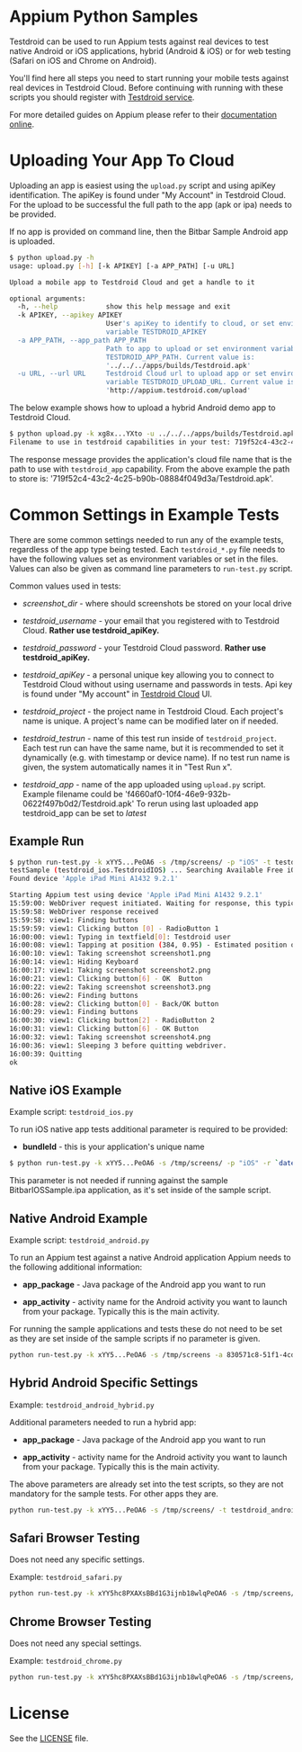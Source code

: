 

# Appium Python Samples

Testdroid can be used to run Appium tests against real devices to test
native Android or iOS applications, hybrid (Android & iOS) or for web
testing (Safari on iOS and Chrome on Android).

You'll find here all steps you need to start running your mobile tests
against real devices in Testdroid Cloud. Before continuing with running with
these scripts you should register with [Testdroid service](https://cloud.testdroid.com/).

For more detailed guides on Appium please refer to their
[documentation
online](http://appium.io/slate/en/master/?python#about-appium).

# Uploading Your App To Cloud

Uploading an app is easiest using the `upload.py` script and using
apiKey identification. The apiKey is found under "My Account" in
Testdroid Cloud. For the upload to be successful the full path to the
app (apk or ipa) needs to be provided.

If no app is provided on command line, then the Bitbar Sample Android app is uploaded.

```bash
$ python upload.py -h
usage: upload.py [-h] [-k APIKEY] [-a APP_PATH] [-u URL]

Upload a mobile app to Testdroid Cloud and get a handle to it

optional arguments:
  -h, --help            show this help message and exit
  -k APIKEY, --apikey APIKEY
                        User's apiKey to identify to cloud, or set environment
                        variable TESTDROID_APIKEY
  -a APP_PATH, --app_path APP_PATH
                        Path to app to upload or set environment variable
                        TESTDROID_APP_PATH. Current value is:
                        '../../../apps/builds/Testdroid.apk'
  -u URL, --url URL     Testdroid Cloud url to upload app or set environment
                        variable TESTDROID_UPLOAD_URL. Current value is:
                        'http://appium.testdroid.com/upload'
```

The below example shows how to upload a hybrid Android demo app to Testdroid Cloud.

```bash
$ python upload.py -k xg8x...YXto -u ../../../apps/builds/Testdroid.apk
Filename to use in testdroid capabilities in your test: 719f52c4-43c2-4c25-b91b-08884f049d3a/Testdroid.apk
```

The response message provides the application's cloud file name that
is the path to use with `testdroid_app` capability. From the above
example the path to store is:
'719f52c4-43c2-4c25-b90b-08884f049d3a/Testdroid.apk'.


# Common Settings in Example Tests

There are some common settings needed to run any of the example tests,
regardless of the app type being tested. Each `testdroid_*.py` file
needs to have the following values set as environment variables or set
in the files. Values can also be given as command line parameters to
`run-test.py` script.

Common values used in tests:

* *screenshot_dir* - where should screenshots be stored on your local drive

* *testdroid_username* - your email that you registered with to
   Testdroid Cloud.  **Rather use testdroid_apiKey.**

* *testdroid_password* - your Testdroid Cloud password. **Rather use
   testdroid_apiKey.**

* *testdroid_apiKey* - a personal unique key allowing you to connect
   to Testdroid Cloud without using username and passwords in
   tests. Api key is found under "My account" in [Testdroid
   Cloud](https://cloud.testdroid.com/) UI.

* *testdroid_project* - the project name in Testdroid Cloud. Each
  project's name is unique. A project's name can be modified later on if needed.

* *testdroid_testrun* - name of this test run inside of
  `testdroid_project`. Each test run can have the same name, but it is
  recommended to set it dynamically (e.g. with timestamp or device
  name). If no test run name is given, the system automatically names
  it in "Test Run x".

* *testdroid_app* - name of the app uploaded using `upload.py`
  script. Example filename could be
  'f4660af0-10f4-46e9-932b-0622f497b0d2/Testdroid.apk' To rerun using
  last uploaded app testdroid_app can be set to *latest*

## Example Run

```bash
$ python run-test.py -k xYY5...PeOA6 -s /tmp/screens/ -p "iOS" -t testdroid_ios -a "latest"
testSample (testdroid_ios.TestdroidIOS) ... Searching Available Free iOS Device...
Found device 'Apple iPad Mini A1432 9.2.1'

Starting Appium test using device 'Apple iPad Mini A1432 9.2.1'
15:59:00: WebDriver request initiated. Waiting for response, this typically takes 2-3 mins
15:59:58: WebDriver response received
15:59:58: view1: Finding buttons
15:59:59: view1: Clicking button [0] - RadioButton 1
16:00:00: view1: Typing in textfield[0]: Testdroid user
16:00:08: view1: Tapping at position (384, 0.95) - Estimated position of SpaceBar
16:00:10: view1: Taking screenshot screenshot1.png
16:00:14: view1: Hiding Keyboard
16:00:17: view1: Taking screenshot screenshot2.png
16:00:21: view1: Clicking button[6] - OK  Button
16:00:22: view2: Taking screenshot screenshot3.png
16:00:26: view2: Finding buttons
16:00:28: view2: Clicking button[0] - Back/OK button
16:00:29: view1: Finding buttons
16:00:30: view1: Clicking button[2] - RadioButton 2
16:00:31: view1: Clicking button[6] - OK Button
16:00:32: view1: Taking screenshot screenshot4.png
16:00:36: view1: Sleeping 3 before quitting webdriver.
16:00:39: Quitting
ok

```

## Native iOS Example

Example script: `testdroid_ios.py`

To run iOS native app tests additional parameter is required to be provided:

* **bundleId** - this is your application's unique name

```bash
$ python run-test.py -k xYY5...PeOA6 -s /tmp/screens/ -p "iOS" -r `date +%R` -a "latest" --bundle_id "com.bitbar.testdroid.BitbarIOSSample" -t testdroid_ios  
```

This parameter is not needed if running against the sample BitbarIOSSample.ipa application, as it's set inside of the sample script.


## Native Android Example

Example script: `testdroid_android.py`

To run an Appium test against a native Android application Appium needs to the following additional information:

* **app_package** - Java package of the Android app you want to run

* **app_activity** - activity name for the Android activity you want to
  launch from your package. Typically this is the main activity.

For running the sample applications and tests these do not need to be set as they are set inside of the sample scripts if no parameter is given.

```bash
python run-test.py -k xYY5...PeOA6 -s /tmp/screens -a 830571c8-51f1-4cd1-ad91-82e76c00a1b0/BitbarSampleApp.apk -p "Android Native" -r  `date +%R` -t testdroid_android
```

## Hybrid Android Specific Settings

Example: `testdroid_android_hybrid.py`

Additional parameters needed to run a hybrid app:

* **app_package** - Java package of the Android app you want to run

* **app_activity** - activity name for the Android activity you want to
  launch from your package. Typically this is the main activity.

The above parameters are already set into the test scripts, so they are not mandatory for the sample tests. For other apps they are.

```bash
python run-test.py -k xYY5...PeOA6 -s /tmp/screens/ -t testdroid_android_hybrid -p "Android Hybrid"  -r `date +%R` --app b9608704-b55d-4b71-83d4-d8027c67b49a/Testdroid.apk 
```

## Safari Browser Testing

Does not need any specific settings.

Example: `testdroid_safari.py`

```bash
python run-test.py -k xYY5hc8PXAXsBBd1G3ijnb18wlqPeOA6 -s /tmp/screens/ -t testdroid_safari -p "Safari browser"  -r `date +%R`
```

##  Chrome Browser Testing

Does not need any special settings.

Example: `testdroid_chrome.py`

```bash
python run-test.py -k xYY5hc8PXAXsBBd1G3ijnb18wlqPeOA6 -s /tmp/screens/ -t testdroid_chrome -p "Chrome browser"  -r `date +%R`
```

# License

See the [LICENSE](https://github.com/bitbar/testdroid-samples/blob/master/LICENSE) file.
